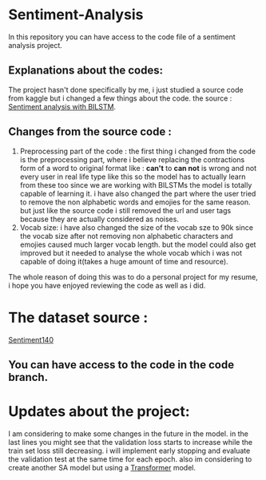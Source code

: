 # Sentiment-Analysis
In this repository you can have access to the code file of a sentiment analysis project. 

## Explanations about the codes: 
The project hasn't done specifically by me, i just studied a source code from kaggle but i changed a few things about the code.
the source : [Sentiment analysis with BILSTM](https://www.kaggle.com/code/stoicstatic/twitter-sentiment-analysis-using-word2vec-bilstm/notebook).
## Changes from the source code : 
1. Preprocessing part of the code :
the first thing i changed from the code is the preprocessing part, where i believe replacing  the contractions form of a word to original format like : __can't__ to __can not__ is wrong and not every user in real life type like this so the model has to actually learn from these too since we are working with BILSTMs the model is totally capable of learning it. 
i have also changed the part where the user tried to remove the non alphabetic words and emojies for the same reason. 
but just like the source code i still removed the url and user tags because they are actually considered as noises. 
2. Vocab size: 
i have also changed the size of the vocab sze to 90k since the vocab size after not removing non alphabetic characters and emojies caused much larger vocab length. 
but the model could also get improved but it needed to analyse the whole vocab which i was not capable of doing it(takes a huge amount of time and resource). 


The whole reason of doing this was to do a personal project for my resume, i hope you have enjoyed reviewing the code as well as i did.

# The dataset source : 
[Sentiment140](https://www.kaggle.com/datasets/kazanova/sentiment140)    


## You can have access to the code in the __code__ branch.


# Updates about the project: 
I am considering to make some changes in the future in the model. 
in the  last lines you might see that the validation loss starts to increase while the train set loss still decreasing. 
i will implement early stopping and evaluate the validation test at the same time for each epoch. 
also im considering to create another SA model but using a [Transformer](https://huggingface.co/learn/nlp-course/en/chapter1/1?fw=pt) model. 
